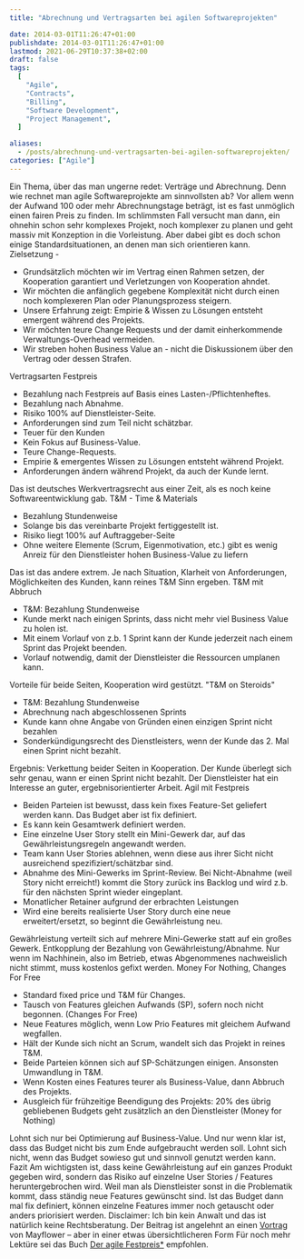 ```yaml
---
title: "Abrechnung und Vertragsarten bei agilen Softwareprojekten"

date: 2014-03-01T11:26:47+01:00
publishdate: 2014-03-01T11:26:47+01:00
lastmod: 2021-06-29T10:37:38+02:00
draft: false
tags:
  [
    "Agile",
    "Contracts",
    "Billing",
    "Software Development",
    "Project Management",
  ]

aliases:
  - /posts/abrechnung-und-vertragsarten-bei-agilen-softwareprojekten/
categories: ["Agile"]
---
```


Ein Thema, über das man ungerne redet: Verträge und Abrechnung. Denn wie rechnet man agile Softwareprojekte am sinnvollsten ab? Vor allem wenn der Aufwand 100 oder mehr Abrechnungstage beträgt, ist es fast unmöglich einen fairen Preis zu finden. Im schlimmsten Fall versucht man dann, ein ohnehin schon sehr komplexes Projekt, noch komplexer zu planen und geht massiv mit Konzeption in die Vorleistung. Aber dabei gibt es doch schon einige Standardsituationen, an denen man sich orientieren kann. Zielsetzung -

- Grundsätzlich möchten wir im Vertrag einen Rahmen setzen, der Kooperation garantiert und Verletzungen von Kooperation ahndet.
- Wir möchten die anfänglich gegebene Komplexität nicht durch einen noch komplexeren Plan oder Planungsprozess steigern.
- Unsere Erfahrung zeigt: Empirie & Wissen zu Lösungen entsteht emergent während des Projekts.
- Wir möchten teure Change Requests und der damit einherkommende Verwaltungs-Overhead vermeiden.
- Wir streben hohen Business Value an - nicht die Diskussionem über den Vertrag oder dessen Strafen.

Vertragsarten Festpreis

- Bezahlung nach Festpreis auf Basis eines Lasten-/Pflichtenheftes.
- Bezahlung nach Abnahme.
- Risiko 100% auf Dienstleister-Seite.
- Anforderungen sind zum Teil nicht schätzbar.
- Teuer für den Kunden
- Kein Fokus auf Business-Value.
- Teure Change-Requests.
- Empirie & emergentes Wissen zu Lösungen entsteht während Projekt.
- Anforderungen ändern während Projekt, da auch der Kunde lernt.

Das ist deutsches Werkvertragsrecht aus einer Zeit, als es noch keine Softwareentwicklung gab. T&M - Time & Materials

- Bezahlung Stundenweise
- Solange bis das vereinbarte Projekt fertiggestellt ist.
- Risiko liegt 100% auf Auftraggeber-Seite
- Ohne weitere Elemente (Scrum, Eigenmotivation, etc.) gibt es wenig Anreiz für den Dienstleister hohen Business-Value zu liefern

Das ist das andere extrem. Je nach Situation, Klarheit von Anforderungen, Möglichkeiten des Kunden, kann reines T&M Sinn ergeben. T&M mit Abbruch

- T&M: Bezahlung Stundenweise
- Kunde merkt nach einigen Sprints, dass nicht mehr viel Business Value zu holen ist.
- Mit einem Vorlauf von z.b. 1 Sprint kann der Kunde jederzeit nach einem Sprint das Projekt beenden.
- Vorlauf notwendig, damit der Dienstleister die Ressourcen umplanen kann.

Vorteile für beide Seiten, Kooperation wird gestützt. "T&M on Steroids"

- T&M: Bezahlung Stundenweise
- Abrechnung nach abgeschlossenen Sprints
- Kunde kann ohne Angabe von Gründen einen einzigen Sprint nicht bezahlen
- Sonderkündigungsrecht des Dienstleisters, wenn der Kunde das 2. Mal einen Sprint nicht bezahlt.

Ergebnis: Verkettung beider Seiten in Kooperation. Der Kunde überlegt sich sehr genau, wann er einen Sprint nicht bezahlt. Der Dienstleister hat ein Interesse an guter, ergebnisorientierter Arbeit. Agil mit Festpreis

- Beiden Parteien ist bewusst, dass kein fixes Feature-Set geliefert werden kann. Das Budget aber ist fix definiert.
- Es kann kein Gesamtwerk definiert werden.
- Eine einzelne User Story stellt ein Mini-Gewerk dar, auf das Gewährleistungsregeln angewandt werden.
- Team kann User Stories ablehnen, wenn diese aus ihrer Sicht nicht ausreichend spezifiziert/schätzbar sind.
- Abnahme des Mini-Gewerks im Sprint-Review. Bei Nicht-Abnahme (weil Story nicht erreicht!) kommt die Story zurück ins Backlog und wird z.b. für den nächsten Sprint wieder eingeplant.
- Monatlicher Retainer aufgrund der erbrachten Leistungen
- Wird eine bereits realisierte User Story durch eine neue erweitert/ersetzt, so beginnt die Gewährleistung neu.

Gewährleistung verteilt sich auf mehrere Mini-Gewerke statt auf ein großes Gewerk. Entkopplung der Bezahlung von Gewährleistung/Abnahme. Nur wenn im Nachhinein, also im Betrieb, etwas Abgenommenes nachweislich nicht stimmt, muss kostenlos gefixt werden. Money For Nothing, Changes For Free

- Standard fixed price und T&M für Changes.
- Tausch von Features gleichen Aufwands (SP), sofern noch nicht begonnen. (Changes For Free)
- Neue Features möglich, wenn Low Prio Features mit gleichem Aufwand wegfallen.
- Hält der Kunde sich nicht an Scrum, wandelt sich das Projekt in reines T&M.
- Beide Parteien können sich auf SP-Schätzungen einigen. Ansonsten Umwandlung in T&M.
- Wenn Kosten eines Features teurer als Business-Value, dann Abbruch des Projekts.
- Ausgleich für frühzeitige Beendigung des Projekts: 20% des übrig gebliebenen Budgets geht zusätzlich an den Dienstleister (Money for Nothing)

Lohnt sich nur bei Optimierung auf Business-Value. Und nur wenn klar ist, dass das Budget nicht bis zum Ende aufgebraucht werden soll. Lohnt sich nicht, wenn das Budget sowieso gut und sinnvoll genutzt werden kann. Fazit Am wichtigsten ist, dass keine Gewährleistung auf ein ganzes Produkt gegeben wird, sondern das Risiko auf einzelne User Stories / Features heruntergebrochen wird. Weil man als Dienstleister sonst in die Problematik kommt, dass ständig neue Features gewünscht sind. Ist das Budget dann mal fix definiert, können einzelne Features immer noch getauscht oder anders priorisiert werden. Disclaimer: Ich bin kein Anwalt und das ist natürlich keine Rechtsberatung. Der Beitrag ist angelehnt an einen [Vortrag](http://de.slideshare.net/BjoernSchotte/vertraege-in-agilen-projekten?) von Mayflower – aber in einer etwas übersichtlicheren Form Für noch mehr Lektüre sei das Buch [Der agile Festpreis\*](https://amzn.to/31qiRbp) empfohlen.
